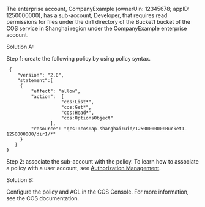 The enterprise account, CompanyExample (ownerUin: 12345678; appID: 1250000000), has a sub-account, Developer, that requires read permissions for files under the dir1 directory of the Bucket1 bucket of the COS service in Shanghai region under the CompanyExample enterprise account.

Solution A:

Step 1: create the following policy by using policy syntax.
```
 {
    "version": "2.0",
    "statement":[
     {
         "effect": "allow",
         "action":  [
                    "cos:List*",
                    "cos:Get*",
                    "cos:Head*",
                    "cos:OptionsObject"
                ],
         "resource": "qcs::cos:ap-shanghai:uid/1250000000:Bucket1-1250000000/dir1/*"
     }
   ]
}
```
Step 2: associate the sub-account with the policy. To learn how to associate a policy with a user account, see [Authorization Management](https://intl.cloud.tencent.com/document/product/598/10602).

Solution B:

Configure the policy and ACL in the COS Console. For more information, see the COS documentation.
